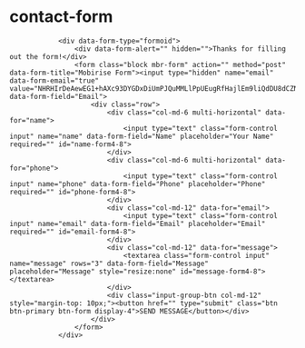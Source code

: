 # contact-form
                <div data-form-type="formoid">
                    <div data-form-alert="" hidden="">Thanks for filling out the form!</div>
                    <form class="block mbr-form" action="" method="post" data-form-title="Mobirise Form"><input type="hidden" name="email" data-form-email="true" value="NHRHIrDeAewEG1+hAXc93DYGDxDiUmPJQuMMLlPpUEugRfHajlEm9liQdDU8dCZNNnJomNPgImyUfCdA0FEvevWynTGkNkNltMl/iHr3IW85XOGjpObyfRq6iQYI9mWe" data-form-field="Email">
                        <div class="row">
                            <div class="col-md-6 multi-horizontal" data-for="name">
                                <input type="text" class="form-control input" name="name" data-form-field="Name" placeholder="Your Name" required="" id="name-form4-8">
                            </div>
                            <div class="col-md-6 multi-horizontal" data-for="phone">
                                <input type="text" class="form-control input" name="phone" data-form-field="Phone" placeholder="Phone" required="" id="phone-form4-8">
                            </div>
                            <div class="col-md-12" data-for="email">
                                <input type="text" class="form-control input" name="email" data-form-field="Email" placeholder="Email" required="" id="email-form4-8">
                            </div>
                            <div class="col-md-12" data-for="message">
                                <textarea class="form-control input" name="message" rows="3" data-form-field="Message" placeholder="Message" style="resize:none" id="message-form4-8"></textarea>
                            </div>
                            <div class="input-group-btn col-md-12" style="margin-top: 10px;"><button href="" type="submit" class="btn btn-primary btn-form display-4">SEND MESSAGE</button></div>
                        </div>
                    </form>
                </div>
